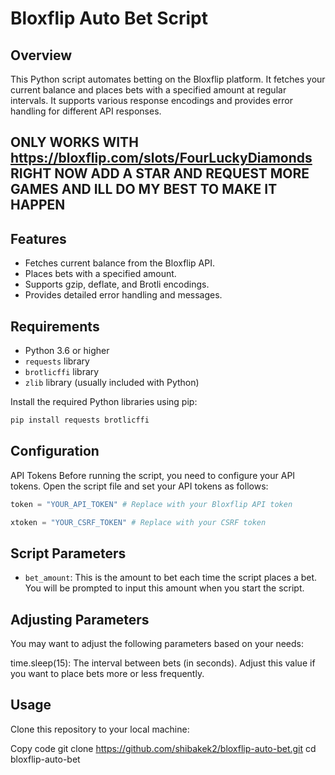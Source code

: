 # Bloxflip Auto Bet Script

## Overview

This Python script automates betting on the Bloxflip platform. It fetches your current balance and places bets with a specified amount at regular intervals. It supports various response encodings and provides error handling for different API responses.

## ONLY WORKS WITH https://bloxflip.com/slots/FourLuckyDiamonds RIGHT NOW ADD A STAR AND REQUEST MORE GAMES AND ILL DO MY BEST TO MAKE IT HAPPEN

## Features

- Fetches current balance from the Bloxflip API.
- Places bets with a specified amount.
- Supports gzip, deflate, and Brotli encodings.
- Provides detailed error handling and messages.

## Requirements

- Python 3.6 or higher
- `requests` library
- `brotlicffi` library
- `zlib` library (usually included with Python)

Install the required Python libraries using pip:

```bash
pip install requests brotlicffi
```

## Configuration
API Tokens
Before running the script, you need to configure your API tokens. Open the script file and set your API tokens as follows:


```python
token = "YOUR_API_TOKEN" # Replace with your Bloxflip API token
```
```python
xtoken = "YOUR_CSRF_TOKEN" # Replace with your CSRF token
```

## Script Parameters
- `bet_amount`: This is the amount to bet each time the script places a bet. You will be prompted to input this amount when you start the script.

## Adjusting Parameters
You may want to adjust the following parameters based on your needs:

time.sleep(15): The interval between bets (in seconds). Adjust this value if you want to place bets more or less frequently.


## Usage
Clone this repository to your local machine:

Copy code
git clone https://github.com/shibakek2/bloxflip-auto-bet.git
cd bloxflip-auto-bet
